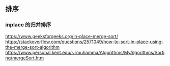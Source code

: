 ## 排序



### inplace 的归并排序


https://www.geeksforgeeks.org/in-place-merge-sort/
https://stackoverflow.com/questions/2571049/how-to-sort-in-place-using-the-merge-sort-algorithm
https://www.personal.kent.edu/~rmuhamma/Algorithms/MyAlgorithms/Sorting/mergeSort.htm
